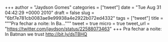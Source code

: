
+++
author = "Jaydson Gomes"
categories = ["tweet"]
date = "Tue Aug 31 04:42:29 +0000 2010"
draft = false
slug = "6bf7e781cb0083ae9e99938a4e2922b072ed4332"
tags = ["tweet"]
title = """Pra fechar a noite: In Ba..."""
tweet = true
micro = true
tweet_url = "https://twitter.com/jaydson/status/22588073463"
+++
Pra fechar a noite: In Batman we trust http://bit.ly/dsTBHQ
